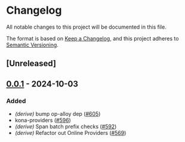 # Changelog

All notable changes to this project will be documented in this file.

The format is based on [Keep a Changelog](https://keepachangelog.com/en/1.0.0/),
and this project adheres to [Semantic Versioning](https://semver.org/spec/v2.0.0.html).

## [Unreleased]

## [0.0.1](https://github.com/GrapeBaBa/kona/releases/tag/kona-providers-alloy-v0.0.1) - 2024-10-03

### Added

- *(derive)* bump op-alloy dep ([#605](https://github.com/GrapeBaBa/kona/pull/605))
- kona-providers ([#596](https://github.com/GrapeBaBa/kona/pull/596))
- *(derive)* Span batch prefix checks ([#592](https://github.com/GrapeBaBa/kona/pull/592))
- *(derive)* Refactor out Online Providers ([#569](https://github.com/GrapeBaBa/kona/pull/569))

